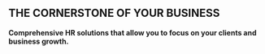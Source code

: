 ## THE CORNERSTONE OF YOUR BUSINESS

**Comprehensive HR solutions that allow you to focus on your clients and business growth.**

